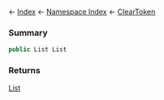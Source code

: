 ← [Index](Api-Index) ← [Namespace Index](Namespace-Index) ← [ClearToken<T>](System.Collections.Generic.ClearToken`1)

### Summary

```csharp
public List List
```

### Returns

[List<T>](https://docs.microsoft.com/en-us/dotnet/api/System.Collections.Generic.List-1?view=netframework-4.6)

